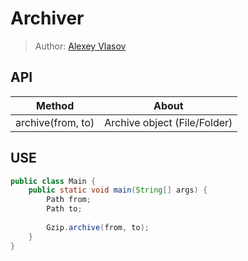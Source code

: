 # Archiver

> Author: [Alexey Vlasov](https://github.com/adideas)

## API

| Method            | About                        |
|-------------------|------------------------------|
| archive(from, to) | Archive object (File/Folder) |

## USE
```java
public class Main {
    public static void main(String[] args) {
        Path from;
        Path to;
        
        Gzip.archive(from, to);
    }
}
```
